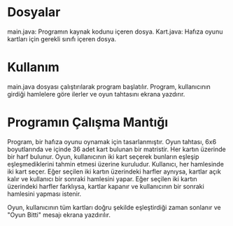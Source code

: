 # Dosyalar
main.java: Programın kaynak kodunu içeren dosya.
Kart.java: Hafıza oyunu kartları için gerekli sınıfı içeren dosya.
# Kullanım
main.java dosyası çalıştırılarak program başlatılır. Program, kullanıcının girdiği hamlelere göre ilerler ve oyun tahtasını ekrana yazdırır.

# Programın Çalışma Mantığı
Program, bir hafıza oyunu oynamak için tasarlanmıştır. Oyun tahtası, 6x6 boyutlarında ve içinde 36 adet kart bulunan bir matristir. Her kartın üzerinde bir harf bulunur. Oyun, kullanıcının iki kart seçerek bunların eşleşip eşleşmediklerini tahmin etmesi üzerine kuruludur. Kullanıcı, her hamlesinde iki kart seçer. Eğer seçilen iki kartın üzerindeki harfler aynıysa, kartlar açık kalır ve kullanıcı bir sonraki hamlesini yapar. Eğer seçilen iki kartın üzerindeki harfler farklıysa, kartlar kapanır ve kullanıcının bir sonraki hamlesini yapması istenir.

Oyun, kullanıcının tüm kartları doğru şekilde eşleştirdiği zaman sonlanır ve "Oyun Bitti" mesajı ekrana yazdırılır.



